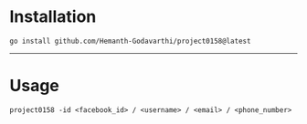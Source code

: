 # Installation
```
go install github.com/Hemanth-Godavarthi/project0158@latest
```
---

# Usage

```
project0158 -id <facebook_id> / <username> / <email> / <phone_number>
```
